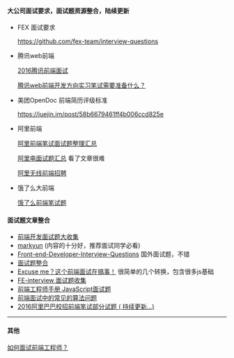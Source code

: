 #### 大公司面试要求，面试题资源整合，陆续更新

- FEX 面试要求

	https://github.com/fex-team/interview-questions

- 腾讯web前端

	[2016腾讯前端面试](http://www.jianshu.com/p/3aaad82fc3a1)
	
	[腾讯web前端开发方向实习笔试需要准备什么？](https://www.zhihu.com/question/20966351/answer/24401878)

- 美团OpenDoc 前端简历评级标准 

	https://juejin.im/post/58b6679461ff4b006ccd825e

- 阿里前端

	[阿里前端笔试面试题整理汇总](http://www.100mian.com/mianshi/qianduankaifa/49161.html)

	[阿里电面试题汇总](http://www.deanwangpro.com/2017/01/31/ali-interview/) 看了文章很难

	[阿里无线前端招聘](http://weibo.com/p/1001603741249222874725)

- 饿了么大前端

	[饿了么前端笔试题](http://www.tony77.com/archives/464.html)


#### 面试题文章整合

- [前端开发面试题大收集](https://github.com/paddingme/Front-end-Web-Development-Interview-Question)
- [markyun](https://github.com/markyun/My-blog/tree/master/Front-end-Developer-Questions) (内容的十分好，推荐面试同学必看)
- [Front-end-Developer-Interview-Questions](https://github.com/h5bp/Front-end-Developer-Interview-Questions#contributors) 国外面试题，不错
- [面试题整合](http://blog.csdn.net/kongjiea/article/details/46341575?spm=5176.100239.blogcont5993.154.dE7xze)
- [Excuse me？这个前端面试在搞事！](https://zhuanlan.zhihu.com/p/25407758) 很简单的几个转换，包含很多js基础
- [FE-interview 面试题收集](https://github.com/qiu-deqing/FE-interview)
- [前端工程师手册 JavaScript面试题](https://leohxj.gitbooks.io/front-end-database/interview/interview-exercises-with-JavaScript.html)
- [前端面试中的常见的算法问题](http://www.jackpu.com/qian-duan-mian-shi-zhong-de-chang-jian-de-suan-fa-wen-ti/)
- [2016阿里巴巴校招前端笔试部分试题 ( 持续更新...)](https://segmentfault.com/a/1190000002638818)


---


#### 其他
[如何面试前端工程师？](https://www.zhihu.com/question/19568008)
